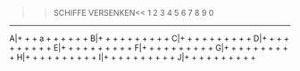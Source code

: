 >>SCHIFFE VERSENKEN<<
  1 2 3 4 5 6 7 8 9 0
  - - - - - - - - - -
A|+ + + a + + + + + +
B|+ + + + + + + + + +
C|+ + + + + + + + + +
D|+ + + + + + + + + +
E|+ + + + + + + + + +
F|+ + + + + + + + + +
G|+ + + + + + + + + +
H|+ + + + + + + + + +
I|+ + + + + + + + + +
J|+ + + + + + + + + +
